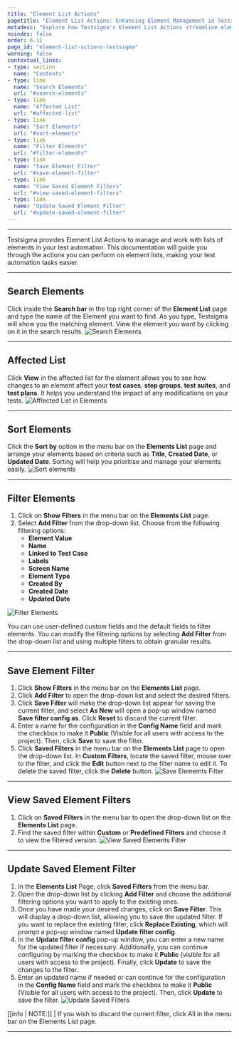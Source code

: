 ```yaml
---
title: "Element List Actions"
pagetitle: "Element List Actions: Enhancing Element Management in Testsigma"
metadesc: "Explore how Testsigma's Element List Actions streamline element handling, from sorting and filtering to saving filters. Effortlessly optimise your test automation workflow."
noindex: false
order: 6.11
page_id: "element-list-actions-testsigma"
warning: false
contextual_links:
- type: section
  name: "Contents"
- type: link
  name: "Search Elements"
  url: "#search-elements"
- type: link
  name: "Affected List"
  url: "#affected-list"
- type: link
  name: "Sort Elements"
  url: "#sort-elements"
- type: link
  name: "Filter Elements"
  url: "#filter-elements"
- type: link
  name: "Save Element Filter"
  url: "#save-element-filter"
- type: link
  name: "View Saved Element Filters"
  url: "#view-saved-element-filters"
- type: link
  name: "Update Saved Element Filter"
  url: "#update-saved-element-filter"
---
```


---

Testsigma provides Element List Actions to manage and work with lists of elements in your test automation. This documentation will guide you through the actions you can perform on element lists, making your test automation tasks easier.

---

## **Search Elements**

Click inside the **Search bar** in the top right corner of the **Element List** page and type the name of the Element you want to find. As you type, Testsigma will show you the matching element. View the element you want by clicking on it in the search results. ![Search Elements](https://s3.amazonaws.com/static-docs.testsigma.com/new_images/projects/applications/search_elements.gif)


---
## **Affected List**

Click **View** in the affected list for the element allows you to see how changes to an element affect your **test cases**, **step groups**, **test suites**, and **test plans**. It helps you understand the impact of any modifications on your tests. ![Afflected List in Elements](https://s3.amazonaws.com/static-docs.testsigma.com/new_images/projects/applications/affected_elementslist.gif)

---
## **Sort Elements**

Click the **Sort by** option in the menu bar on the **Elements List** page and arrange your elements based on criteria such as **Title**, **Created Date**, or **Updated Date**. Sorting will help you prioritise and manage your elements easily. ![Sort elements](https://s3.amazonaws.com/static-docs.testsigma.com/new_images/projects/applications/sort_elementslist.png)

---

## **Filter Elements**

1. Click on **Show Filters** in the menu bar on the **Elements List** page.
2. Select **Add Filter** from the drop-down list. Choose from the following filtering options:
   - **Element Value**
   - **Name**
   - **Linked to Test Case**
   - **Labels**
   - **Screen Name**
   - **Element Type**
   - **Created By**
   - **Created Date**
   - **Updated Date** 

![Filter Elements](https://s3.amazonaws.com/static-docs.testsigma.com/new_images/projects/applications/filter_elementslist.gif)

You can use user-defined custom fields and the default fields to filter elements. You can modify the filtering options by selecting **Add Filter** from the drop-down list and using multiple filters to obtain granular results.

---

## **Save Element Filter**

1. Click **Show Filters** in the menu bar on the **Elements List** page.
2. Click **Add Filter** to open the drop-down list and select the desired filters.
3. Click **Save Filter** will make the drop-down list appear for saving the current filter, and select **As New** will open a pop-up window named **Save filter config as**. Click **Reset** to discard the current filter.
4. Enter a name for the configuration in the **Config Name** field and mark the checkbox to make it **Public** (Visible for all users with access to the project). Then, click **Save** to save the filter.
5. Click **Saved Filters** in the menu bar on the **Elements List** page to open the drop-down list. In **Custom Filters**, locate the saved filter, mouse over to the filter, and click the **Edit** button next to the filter name to edit it. To delete the saved filter, click the **Delete** button. ![Save Elememts Filter](https://s3.amazonaws.com/static-docs.testsigma.com/new_images/projects/applications/save_elementslist.gif)

---

## **View Saved Element Filters**

1. Click on **Saved Filters** in the menu bar to open the drop-down list on the **Elements List** page.
2. Find the saved filter within **Custom** or **Predefined Filters** and choose it to view the filtered version. ![View Saved Elements Filter](https://s3.amazonaws.com/static-docs.testsigma.com/new_images/projects/applications/viewsaved_elementslist.png)

---

## **Update Saved Element Filter**

1. In the **Elements List** Page, click **Saved Filters** from the menu bar.
2. Open the drop-down list by clicking **Add Filter** and choose the additional filtering options you want to apply to the existing ones.
3. Once you have made your desired changes, click on **Save Filter**. This will display a drop-down list, allowing you to save the updated filter. If you want to replace the existing filter, click **Replace Existing**, which will prompt a pop-up window named **Update filter config**.
4. In the **Update filter config** pop-up window, you can enter a new name for the updated filter if necessary. Additionally, you can continue configuring by marking the checkbox to make it **Public** (visible for all users with access to the project). Finally, click **Update** to save the changes to the filter.
5. Enter an updated name if needed or can continue for the configuration in the **Config Name** field and mark the checkbox to make it **Public** (Visible for all users with access to the project). Then, click **Update** to save the filter. ![Update Saved Filters](https://s3.amazonaws.com/static-docs.testsigma.com/new_images/projects/applications/updatesavedfilter_elementslist.gif)

[[info | NOTE:]]
| If you wish to discard the current filter, click All in the menu bar on the Elements List page.

---

